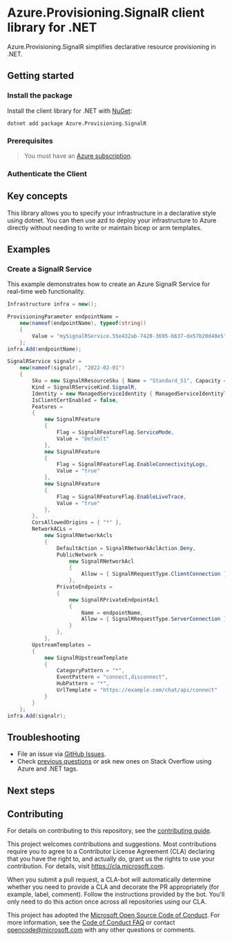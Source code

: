 # Azure.Provisioning.SignalR client library for .NET

Azure.Provisioning.SignalR simplifies declarative resource provisioning in .NET.

## Getting started

### Install the package

Install the client library for .NET with [NuGet](https://www.nuget.org/ ):

```dotnetcli
dotnet add package Azure.Provisioning.SignalR
```

### Prerequisites

> You must have an [Azure subscription](https://azure.microsoft.com/free/dotnet/).

### Authenticate the Client

## Key concepts

This library allows you to specify your infrastructure in a declarative style using dotnet.  You can then use azd to deploy your infrastructure to Azure directly without needing to write or maintain bicep or arm templates.

## Examples

### Create a SignalR Service

This example demonstrates how to create an Azure SignalR Service for real-time web functionality.

```C# Snippet:SignalRBasic
Infrastructure infra = new();

ProvisioningParameter endpointName =
    new(nameof(endpointName), typeof(string))
    {
        Value = "mySignalRService.55e432ab-7428-3695-b637-de57b20d40e5"
    };
infra.Add(endpointName);

SignalRService signalr =
    new(nameof(signalr), "2022-02-01")
    {
        Sku = new SignalRResourceSku { Name = "Standard_S1", Capacity = 1 },
        Kind = SignalRServiceKind.SignalR,
        Identity = new ManagedServiceIdentity { ManagedServiceIdentityType = ManagedServiceIdentityType.SystemAssigned },
        IsClientCertEnabled = false,
        Features =
        {
            new SignalRFeature
            {
                Flag = SignalRFeatureFlag.ServiceMode,
                Value = "Default"
            },
            new SignalRFeature
            {
                Flag = SignalRFeatureFlag.EnableConnectivityLogs,
                Value = "true"
            },
            new SignalRFeature
            {
                Flag = SignalRFeatureFlag.EnableLiveTrace,
                Value = "true"
            },
        },
        CorsAllowedOrigins = { "*" },
        NetworkACLs =
            new SignalRNetworkAcls
            {
                DefaultAction = SignalRNetworkAclAction.Deny,
                PublicNetwork =
                    new SignalRNetworkAcl
                    {
                        Allow = { SignalRRequestType.ClientConnection }
                    },
                PrivateEndpoints =
                {
                    new SignalRPrivateEndpointAcl
                    {
                        Name = endpointName,
                        Allow = { SignalRRequestType.ServerConnection }
                    }
                },
            },
        UpstreamTemplates =
        {
            new SignalRUpstreamTemplate
            {
                CategoryPattern = "*",
                EventPattern = "connect,disconnect",
                HubPattern = "*",
                UrlTemplate = "https://example.com/chat/api/connect"
            }
        }
    };
infra.Add(signalr);
```

## Troubleshooting

-   File an issue via [GitHub Issues](https://github.com/Azure/azure-sdk-for-net/issues).
-   Check [previous questions](https://stackoverflow.com/questions/tagged/azure+.net) or ask new ones on Stack Overflow using Azure and .NET tags.

## Next steps

## Contributing

For details on contributing to this repository, see the [contributing
guide][cg].

This project welcomes contributions and suggestions. Most contributions
require you to agree to a Contributor License Agreement (CLA) declaring
that you have the right to, and actually do, grant us the rights to use
your contribution. For details, visit <https://cla.microsoft.com>.

When you submit a pull request, a CLA-bot will automatically determine
whether you need to provide a CLA and decorate the PR appropriately
(for example, label, comment). Follow the instructions provided by the
bot. You'll only need to do this action once across all repositories
using our CLA.

This project has adopted the [Microsoft Open Source Code of Conduct][coc]. For
more information, see the [Code of Conduct FAQ][coc_faq] or contact
<opencode@microsoft.com> with any other questions or comments.

<!-- LINKS -->
[cg]: https://github.com/Azure/azure-sdk-for-net/blob/main/sdk/resourcemanager/Azure.ResourceManager/docs/CONTRIBUTING.md
[coc]: https://opensource.microsoft.com/codeofconduct/
[coc_faq]: https://opensource.microsoft.com/codeofconduct/faq/
